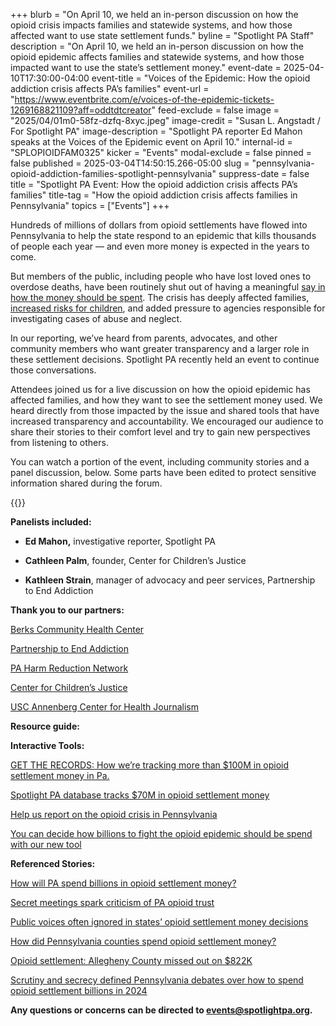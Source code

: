 +++
blurb = "On April 10, we held an in-person discussion on how the opioid crisis impacts families and statewide systems, and how those affected want to use state settlement funds."
byline = "Spotlight PA Staff"
description = "On April 10, we held an in-person discussion on how the opioid epidemic affects families and statewide systems, and how those impacted want to use the state’s settlement money."
event-date = 2025-04-10T17:30:00-04:00
event-title = "Voices of the Epidemic: How the opioid addiction crisis affects PA’s families"
event-url = "https://www.eventbrite.com/e/voices-of-the-epidemic-tickets-1269168821109?aff=oddtdtcreator"
feed-exclude = false
image = "2025/04/01m0-58fz-dzfq-8xyc.jpeg"
image-credit = "Susan L. Angstadt / For Spotlight PA"
image-description = "Spotlight PA reporter Ed Mahon speaks at the Voices of the Epidemic event on April 10."
internal-id = "SPLOPIOIDFAM0325"
kicker = "Events"
modal-exclude = false
pinned = false
published = 2025-03-04T14:50:15.266-05:00
slug = "pennsylvania-opioid-addiction-families-spotlight-pennsylvania"
suppress-date = false
title = "Spotlight PA Event: How the opioid addiction crisis affects PA’s families"
title-tag = "How the opioid addiction crisis affects families in Pennsylvania"
topics = ["Events"]
+++

Hundreds of millions of dollars from opioid settlements have flowed into Pennsylvania to help the state respond to an epidemic that kills thousands of people each year — and even more money is expected in the years to come.

But members of the public, including people who have lost loved ones to overdose deaths, have been routinely shut out of having a meaningful <a href="https://www.spotlightpa.org/news/2024/08/opioid-settlement-cash-public-comments-ignored/">say in how the money should be spent</a>. The crisis has deeply affected families, <a href="https://www.spotlightpa.org/news/2025/02/pennsylvania-child-welfare-crisis-opioid-settlement-funding/">increased risks for children</a>, and added pressure to agencies responsible for investigating cases of abuse and neglect.

In our reporting, we’ve heard from parents, advocates, and other community members who want greater transparency and a larger role in these settlement decisions. Spotlight PA recently held an event to continue those conversations.

Attendees joined us for a live discussion on how the opioid epidemic has affected families, and how they want to see the settlement money used. We heard directly from those impacted by the issue and shared tools that have increased transparency and accountability. We encouraged our audience to share their stories to their comfort level and try to gain new perspectives from listening to others.

You can watch a portion of the event, including community stories and a panel discussion, below. Some parts have been edited to protect sensitive information shared during the forum.

{{<vimeo id="1076067969" >}}

<strong>Panelists included: </strong>

- <strong>Ed Mahon,</strong> investigative reporter, Spotlight PA

- <strong>Cathleen Palm</strong>, founder, Center for Children’s Justice

- <strong>Kathleen Strain</strong>, manager of advocacy and peer services, Partnership to End Addiction

<strong>Thank you to our partners:</strong>

<a href="https://berkschc.net/">Berks Community Health Center</a>

<a href="https://drugfree.org/">Partnership to End Addiction</a>

<a href="https://www.pahrn.org/">PA Harm Reduction Network</a>

<a href="https://www.facebook.com/centerForChildrensJustice/">Center for Children’s Justice</a>

<a href="https://centerforhealthjournalism.org/">USC Annenberg Center for Health Journalism</a>

<strong>Resource guide:</strong>

<strong>Interactive Tools:</strong>

<a href="https://www.spotlightpa.org/news/2024/03/opioid-settlement-money-67-counties/">GET THE RECORDS: How we’re tracking more than $100M in opioid settlement money in Pa.</a>

<a href="https://www.spotlightpa.org/news/2024/11/pennsylvania-opioid-settlement-money-spending-data/">Spotlight PA database tracks $70M in opioid settlement money</a><u></u>

<a href="https://www.spotlightpa.org/news/2025/02/pennsylvania-opioid-settlement-tracking-public-input/">Help us report on the opioid crisis in Pennsylvania</a>

<a href="https://www.spotlightpa.org/news/2025/03/pennsylvania-opioid-settlement-decide-spending/">You can decide how billions to fight the opioid epidemic should be spend with our new tool</a>

<strong>Referenced Stories:</strong>

<a href="https://www.spotlightpa.org/news/2023/04/pa-opioid-settlement-money-cases-police-treatment-johnson-johnson/">How will PA spend billions in opioid settlement money?</a>

<a href="https://www.spotlightpa.org/news/2023/06/pa-opioid-settlement-trust-secret-meetings-public-records/">Secret meetings spark criticism of PA opioid trust</a><u></u>

<a href="https://www.spotlightpa.org/news/2024/08/opioid-settlement-cash-public-comments-ignored/">Public voices often ignored in states’ opioid settlement money decisions</a><u></u>

<a href="https://www.spotlightpa.org/news/2024/05/records-obtained-by-spotlight-pennsylvania-and-wesa-reveal-how-pennsylvania-counties-used-tens-of-millions-in-opioid-settlement-dollars/">How did Pennsylvania counties spend opioid settlement money? </a><u></u>

<a href="https://www.spotlightpa.org/news/2023/12/pennsylvania-opioid-settlement-allegheny-payout/">Opioid settlement: Allegheny County missed out on $822K </a><u></u>

<a href="https://www.spotlightpa.org/news/2024/12/pennsylvania-opioid-settlement-money-key-issues/">Scrutiny and secrecy defined Pennsylvania debates over how to spend opioid settlement billions in 2024</a><u></u>

<strong>Any questions or concerns can be directed to </strong><a href="mailto:events@spotlightpa.org"><strong>events@spotlightpa.org</strong></a><strong>.</strong>

